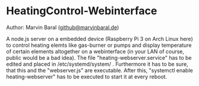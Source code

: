 # HeatingControl-Webinterface
Author: Marvin Baral (github@marvinbaral.de)

A node.js server on a embedded device (Raspberry Pi 3 on Arch Linux here) to control heating elemts like gas-burner or pumps and display temperature of certain elements altogether on a webinterface (in your LAN of course, public would be a bad idea).
The file "heating-webserver.service" has to be edited and placed in /etc/systemd/system/ . Furthermore it has to be sure, that this and the "webserver.js" are executable. After this, "systemctl enable heating-webserver" has to be executed to start it at every reboot.

